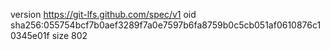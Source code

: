 version https://git-lfs.github.com/spec/v1
oid sha256:055754bcf7b0aef3289f7a0e7597b6fa8759b0c5cb051af0610876c10345e01f
size 802
